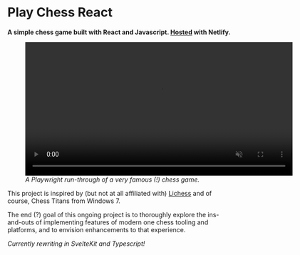 # Play Chess React

**A simple chess game built with React and Javascript. [Hosted](https://play-chess-react.netlify.app/) with Netlify.**

<figure>
  <video src="./evergreen.webm" autoplay loop muted playsinline width="600"></video>
  <figcaption>
    <em>A Playwright run-through of a very famous (!) chess game.</em>
  </figcaption>
</figure>

This project is inspired by (but not at all affiliated with) [Lichess](https://lichess.org/) and of course, Chess Titans from Windows 7.

The end (?) goal of this ongoing project is to thoroughly explore the ins-and-outs of implementing features of modern one chess tooling and platforms, and to envision enhancements to that experience.

*Currently rewriting in SvelteKit and Typescript!*
